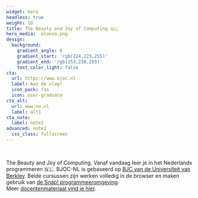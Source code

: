 ```yaml
---
widget: hero
headless: true
weight: 10
title: The Beauty and Joy of Computing 🇳🇱
hero_media:  alonzo.png
design:
  background:
    gradient_angle: 0
    gradient_start: 'rgb(224,223,255)'
    gradient_end: 'rgb(153,238,255)'
    text_color_light: false
cta:
  url: https://www.bjoc.nl
  label: Aan de slag!
  icon_pack: fas
  icon: user-graduate
cta_alt:
  url: www.nu.nl
  label: alt1
cta_note: 
  label: note2
advanced: note3
  css_class: fullscreen
---
```


<br>

The Beauty and Joy of Computing. Vanaf vandaag leer je in het Nederlands programmeren 🇳🇱. BJOC-NL is gebaseerd op [BJC van de Universiteit van Berkley](http://bjc.berkeley.edu/). Beide cursussen zijn werken volledig in de browser en maken gebruik van [de Snap! programmeeromgeving](https://snap.berkeley.edu/).
<br>
Meer [docentenmateriaal vind je hier](/course/BJOC-NL/_index.md).
<br>

<br>
<!--<a class="github-button" href="https://github.com/wowchemy/wowchemy-hugo-modules" data-icon="octicon-star" data-size="large" data-show-count="true" aria-label="Star Wowchemy Website Builder for Hugo">Star Wowchemy Website Builder for Hugo</a><br><a class="github-button" href="https://github.com/wowchemy/starter-hugo-online-course" data-icon="octicon-star" data-size="large" data-show-count="true" aria-label="Star the Online Course template">Star the Online Course template</a><script async defer src="https://buttons.github.io/buttons.js"></script> -->
